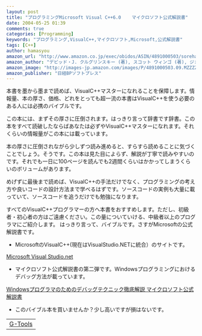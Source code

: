 ```yaml
---
layout: post
title: "プログラミングMicrosoft Visual C++6.0    マイクロソフト公式解説書"
date: 2004-05-25 01:39
comments: true
categories: [Programming]
keywords: "プログラミング,VisualC++,マイクロソフト,Microsoft,公式解説書"
tags: [C++]
author: hamasyou
amazon_url: "http://www.amazon.co.jp/exec/obidos/ASIN/4891000503/sorehabooks-22"
amazon_author: "デビッド・J. クルグリンスキー (著), スコット ウィンゴ (著), ジョージ シェファード (著), David J. Kruglinski (原著), Scot Wingo (原著), George Shepherd (原著), デジタルアドバンテージ (翻訳)"
amazon_image: "http://images-jp.amazon.com/images/P/4891000503.09.MZZZZZZZ.jpg"
amazon_publisher: "日経BPソフトプレス"
---
```


本書を墨から墨まで読めば、VisualC++マスターになれることを保障します。情報量、本の厚さ、価格、どれをとっても超一流の本書はVisualC++を使う必要のある人には必携のバイブルです。


<!-- more -->

この本には、まずその厚さに圧倒されます。はっきり言って辞書です辞書。この本をすべて読破したならばあなたは必ずやVisualC++マスターになれます。それくらいの情報量がこの本には載っています。

本の厚さに圧倒されながら少しずつ読み進めると、すらすら読めることに気づくことでしょう。そうです。この本は見た目によらず、解説が丁寧で読みやすいのです。それでも一日に100ページを読んでも2週間くらいはかかってしまうくらいのボリュームがあります。

めげずに最後まで読めば、VisualC++の手法だけでなく、プログラミングの考え方や良いコードの設計方法まで学べるはずです。ソースコードの実例も大量に載っていて、ソースコードを追うだけでも勉強になります。

すべてのVisualC++プログラマーの方へ本書をおすすめします。ただし、初級者・初心者の方はご遠慮ください。この量についていける、中級者以上のプログラマにご紹介します。
はっきり言って、バイブルです。さすがMicrosoftの公式解説書です。

+ MicrosoftのVisualC++(現在はVisualStudio.NETに統合）のサイトです。

<a href="http://www.microsoft.com/japan/msdn/vstudio/default.aspx" rel="external nofollow">Microsoft Visual Studio.net</a>

+ マイクロソフト公式解説書の第二弾です。Windowsプログラミングにおけるデバッグ方法が載っています。

<a href="http://www.amazon.co.jp/exec/obidos/ASIN/4891001860/sorehabooks-22" rel="external nofollow">Windowsプログラマのためのデバッグテクニック徹底解説    マイクロソフト公式解説書</a>


+ このバイブル本を買いませんか？少し高いですが損はないです。

<div class="rakuten"><table width="400" border="0" cellpadding="5"><tr><td colspan="2"><a href="http://www.amazon.co.jp/exec/obidos/ASIN/4891001860/sorehabooks-22/" rel="external nofollow">G-Tools</a></font><br /></td></tr></table></div>




